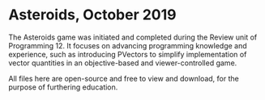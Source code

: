 # Asteroids, October 2019
The Asteroids game was initiated and completed during the Review unit of Programming 12. It focuses on advancing programming knowledge and experience, such as introducing PVectors to simplify implementation of vector quantities in an objective-based and viewer-controlled game.

All files here are open-source and free to view and download, for the purpose of furthering education.
